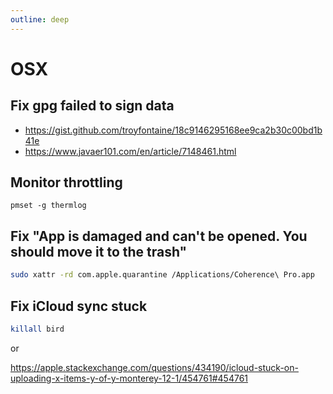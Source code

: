 ```yaml
---
outline: deep
---
```


# OSX

## Fix gpg failed to sign data

- <https://gist.github.com/troyfontaine/18c9146295168ee9ca2b30c00bd1b41e>
- <https://www.javaer101.com/en/article/7148461.html>

## Monitor throttling

`pmset -g thermlog`

## Fix "App is damaged and can't be opened. You should move it to the trash"

```bash
sudo xattr -rd com.apple.quarantine /Applications/Coherence\ Pro.app
```

## Fix iCloud sync stuck

```bash
killall bird
```

or

<https://apple.stackexchange.com/questions/434190/icloud-stuck-on-uploading-x-items-y-of-y-monterey-12-1/454761#454761>
